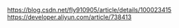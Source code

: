 https://blog.csdn.net/fly910905/article/details/100023415
https://developer.aliyun.com/article/738413